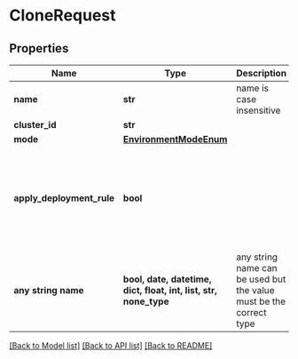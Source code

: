 # CloneRequest


## Properties
Name | Type | Description | Notes
------------ | ------------- | ------------- | -------------
**name** | **str** | name is case insensitive | 
**cluster_id** | **str** |  | [optional] 
**mode** | [**EnvironmentModeEnum**](EnvironmentModeEnum.md) |  | [optional] 
**apply_deployment_rule** | **bool** |  | [optional]  if omitted the server will use the default value of False
**any string name** | **bool, date, datetime, dict, float, int, list, str, none_type** | any string name can be used but the value must be the correct type | [optional]

[[Back to Model list]](../README.md#documentation-for-models) [[Back to API list]](../README.md#documentation-for-api-endpoints) [[Back to README]](../README.md)


